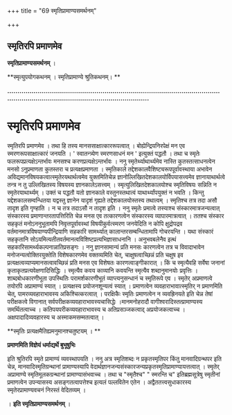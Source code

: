 +++
title = "69 स्मृतिप्रामाण्यसमर्थनम्"

+++


## स्मृतिरपि प्रमाणमेव

**स्मृतिप्रामाण्यसमर्थनम्** ।

**स्मृत्युपयोगकथनम् । स्मृतिप्रामाण्ये श्रुतिकथनम्। **

**………………………………………………………………………………………………………………………………………………………….**

#  स्मृतिरपि प्रमाणमेव  

स्मृतिरपि प्रमाणमेव । तथा हि तस्य मानससाक्षात्काररूपत्वात् । बोह्येन्द्रियनिरपेक्षं मन एव स्मरणरूपसाक्षात्कारं जनयति । ' स्वातन्त्र्येण स्मरणसाधनं मन ' इत्युक्तं पद्धतौ । तथा च स्मृतेः फलरूपप्रत्यक्षेऽन्तर्भावः मनसश्च करणप्रत्यक्षेऽन्तर्भावः । ननु स्मृतेर्थ्याथार्थ्यमेव नास्ति कुतस्तत्साधनत्वेन मनसो ऽनुप्रमाणता कुतस्तरा च प्रत्यक्षप्रमाणता । स्मृतिकाले तद्देशकालवैशिष्ट्यरूपपूर्वावस्थाया अभावेन अविद्यमानविषयकत्वात्स्मृतेरयथार्थत्वमेव युक्तमितिचेन्न ज्ञानोल्लिखितदेशकालयोर्विपयासत्त्वमेव ज्ञानायाथार्थत्वे तन्त्र न तु उल्लिखितस्य विषयस्य ज्ञानकालेऽसत्त्वम् । स्मृत्युलिखितदेशकालयोश्च स्मृतिविषयः सन्निति न स्मृतेरयाथार्थ्यम् । उक्तं च पद्धतौ यतो ज्ञानकाले वस्तुनस्तथात्वं याथार्थ्यांपयुक्तं न भवति । किन्तु यद्देशकालसम्वन्धितया यद्वस्तु ज्ञानेन यादृशं गृह्यते तद्देशकालयोस्तस्य तथात्वम् । स्मृतिश्च तत्र तदा असौ तादृश इति गृण्हाति । न च तत्र तदाऽसौ न तादृश इति । ननु स्मृतेः प्रमात्वे तस्याश्च संस्कारमात्रजन्यत्वात् संस्कारस्य प्रमाणान्तरतापत्तिरिति चेन्न मनस एव तत्कारणत्वेन संस्कारस्य व्यापारमात्रत्वात् । ततश्च संस्कार सहकृतं मनोऽननुभूतामपि निवृत्तपूर्वावस्थां विषयीकुर्वत्स्मरण जनयेदिति न कोपि क्षुद्रोपद्रव वर्तमानमात्रविषयाण्यपीन्द्रियाणि सहकारि सामर्थ्यात् कालान्तरसम्बन्धितामापि गोचरयन्ति । यथा संस्कारं सहकृतानि सोऽयमित्यतीतवर्तमानत्वविशिष्टप्रत्यभिज्ञासाधनानि । अनुभवबलेनैव इत्थं सहकारिसामर्थ्यकल्पनान्नातिप्रसङ्गः । ननु ज्ञानसामान्यं प्रति मनसः कारणत्वेन तत्र च विवादाभावेन मनोजन्यत्वोक्तिरयुक्तेति विशेषकारणमेव वक्तव्यमिति चेत्, चाक्षुषत्वाच्छिन्नं प्रति चक्षुष इव प्रत्यक्षत्वव्याप्यमानसत्वावच्छिन्नं प्रति मनस एव विशेषतः कारणत्वाङ्गीकारात् । किं च स्मृत्यैवहि सर्वेषा जनानां कृताकृतप्रत्यवेक्षणादिसिद्धिः । स्मृत्यैव कवय काव्यानि कवयन्ति स्मृत्यैव शब्दानुमानयोः प्रवृत्तिः । शाब्दबोधकारणीभूता उपस्थितिः परामर्शकारणीभूतं व्याप्त्यनुसन्धानं च स्मृतिरूपे एव । स्मृतेर् अप्रमाणत्वे तयोरपि अप्रामाण्यं स्यात् । प्रत्यक्षस्य प्रयोजनशून्यत्वं स्यात् । प्रमाणत्वेन व्यवहाराभावात्स्मृतिर् न प्रमाणमिति चेत्, पामरव्यवहाराभावस्य अकिश्चित्करत्वात् । परक्षिकैः स्मृतिः प्रमाणत्वेन न व्यवह्रिनयते इति चेन्न तेषां परीक्षकत्वे विगानात् सर्वपरीक्षकव्यवहाराभावस्यचासिद्धेः ।मानमनोहरादौ वागीश्वरादिस्तत्प्रामाण्यस्य समर्थितत्वाच्च । कतिपयपरीकव्यवहाराभावस्य च अतिप्रसञ्जकत्वाद् अप्रयोजकत्वाच्च । अक्षपादादिव्यवहारस्य च अस्माकमसम्मतत्वात् ।

**स्मृतिः प्रत्यक्षमैतिह्यमनुमानश्चतुष्टयम् । **

**प्रमाणमिति विज्ञेयं धर्माद्यर्थे बुभूषुभिः**

इति श्रुतिरपि स्मृते प्रामाण्यं व्यवस्थापयति । ननु अत्र स्मृतिशब्दः न प्रकृतस्मृतिपर किंतु मानवादिग्रन्थपर इति चेन्न, मानवादिस्मृतिग्रन्थानां प्रामाण्यस्यापि वेदार्थज्ञानजन्यसंस्कारजन्यप्रकृतस्मृतिप्रामाण्यायत्तत्वात् । स्मृतेर् अप्रामाण्ये स्मृतिमूलकग्रन्थानां प्रामाण्यासंभवाच्च । तथा च "स्मृतैश्च" " स्मरन्ति च" इतिब्रह्मसूत्रेषु स्मृतीनां प्रमाणत्वेन उपन्यासस्य असङ्गतत्वापत्तेश्च इत्यलं पल्लवितेन एतेन । अद्वैततत्त्वसुधाकारस्य स्मृतेरप्रामाण्यवचनं निरस्तं वेदितव्यम् ।

। **इति स्मृतिप्रामाण्यसमर्थनम्** ।

